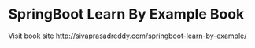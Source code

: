 # SpringBoot Learn By Example Book

Visit book site http://sivaprasadreddy.com/springboot-learn-by-example/
